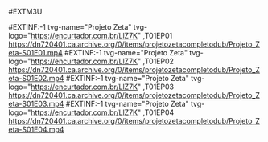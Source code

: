 #EXTM3U

#EXTINF:-1 tvg-name="Projeto Zeta" tvg-logo="https://encurtador.com.br/LlZ7K" ,T01EP01
https://dn720401.ca.archive.org/0/items/projetozetacompletodub/Projeto_Zeta-S01E01.mp4
#EXTINF:-1 tvg-name="Projeto Zeta" tvg-logo="https://encurtador.com.br/LlZ7K" ,T01EP02
https://dn720401.ca.archive.org/0/items/projetozetacompletodub/Projeto_Zeta-S01E02.mp4
#EXTINF:-1 tvg-name="Projeto Zeta" tvg-logo="https://encurtador.com.br/LlZ7K" ,T01EP03
https://dn720401.ca.archive.org/0/items/projetozetacompletodub/Projeto_Zeta-S01E03.mp4
#EXTINF:-1 tvg-name="Projeto Zeta" tvg-logo="https://encurtador.com.br/LlZ7K" ,T01EP04
https://dn720401.ca.archive.org/0/items/projetozetacompletodub/Projeto_Zeta-S01E04.mp4
